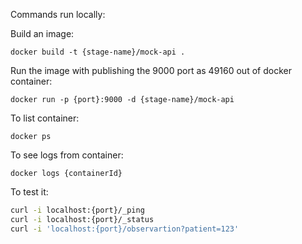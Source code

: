 Commands run locally:

Build an image:
```
docker build -t {stage-name}/mock-api .
```

Run the image with publishing the 9000 port as 49160 out of docker container:
```
docker run -p {port}:9000 -d {stage-name}/mock-api
```

To list container:
```
docker ps
```

To see logs from container:
```
docker logs {containerId}
```

To test it:

```bash
curl -i localhost:{​​​​​​port}​​​​​​/_ping
curl -i localhost:{​​​​​​port}​​​​​​/_status
curl -i 'localhost:{​​​​​​port}​​​​​​/observartion?patient=123'
```
